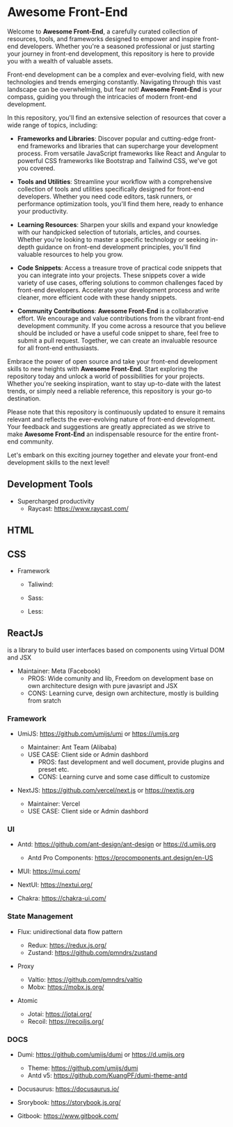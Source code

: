 # Awesome Front-End

Welcome to **Awesome Front-End**, a carefully curated collection of resources, tools, and frameworks designed to empower and inspire front-end developers. Whether you're a seasoned professional or just starting your journey in front-end development, this repository is here to provide you with a wealth of valuable assets.

Front-end development can be a complex and ever-evolving field, with new technologies and trends emerging constantly. Navigating through this vast landscape can be overwhelming, but fear not! **Awesome Front-End** is your compass, guiding you through the intricacies of modern front-end development.

In this repository, you'll find an extensive selection of resources that cover a wide range of topics, including:

- **Frameworks and Libraries**: Discover popular and cutting-edge front-end frameworks and libraries that can supercharge your development process. From versatile JavaScript frameworks like React and Angular to powerful CSS frameworks like Bootstrap and Tailwind CSS, we've got you covered.

- **Tools and Utilities**: Streamline your workflow with a comprehensive collection of tools and utilities specifically designed for front-end developers. Whether you need code editors, task runners, or performance optimization tools, you'll find them here, ready to enhance your productivity.

- **Learning Resources**: Sharpen your skills and expand your knowledge with our handpicked selection of tutorials, articles, and courses. Whether you're looking to master a specific technology or seeking in-depth guidance on front-end development principles, you'll find valuable resources to help you grow.

- **Code Snippets**: Access a treasure trove of practical code snippets that you can integrate into your projects. These snippets cover a wide variety of use cases, offering solutions to common challenges faced by front-end developers. Accelerate your development process and write cleaner, more efficient code with these handy snippets.

- **Community Contributions**: **Awesome Front-End** is a collaborative effort. We encourage and value contributions from the vibrant front-end development community. If you come across a resource that you believe should be included or have a useful code snippet to share, feel free to submit a pull request. Together, we can create an invaluable resource for all front-end enthusiasts.

Embrace the power of open source and take your front-end development skills to new heights with **Awesome Front-End**. Start exploring the repository today and unlock a world of possibilities for your projects. Whether you're seeking inspiration, want to stay up-to-date with the latest trends, or simply need a reliable reference, this repository is your go-to destination.

Please note that this repository is continuously updated to ensure it remains relevant and reflects the ever-evolving nature of front-end development. Your feedback and suggestions are greatly appreciated as we strive to make **Awesome Front-End** an indispensable resource for the entire front-end community.

Let's embark on this exciting journey together and elevate your front-end development skills to the next level!

## Development Tools
 - Supercharged productivity
   - Raycast: https://www.raycast.com/

## HTML

## CSS

 - Framework

   - Taliwind: 

   - Sass: 

   - Less: 

## ReactJs
  is a library to build user interfaces based on components using Virtual DOM and JSX
- Maintainer: Meta (Facebook)
    - PROS: Wide comunity and lib, Freedom on development base on own architecture design with pure javasript and JSX
    - CONS: Learning curve, design own architecture, mostly is building from sratch

### Framework
- UmiJS: https://github.com/umijs/umi or https://umijs.org
  - Maintainer: Ant Team (Alibaba) 
  - USE CASE: Client side or Admin dashbord
    - PROS: fast development and well document, provide plugins and preset etc.
    - CONS: Learning curve and some case difficult to customize

- NextJS: https://github.com/vercel/next.js or https://nextjs.org
  - Maintainer: Vercel 
  - USE CASE: Client side or Admin dashbord

### UI 
- Antd: https://github.com/ant-design/ant-design or https://d.umijs.org
  - Antd Pro Components: https://procomponents.ant.design/en-US

- MUI: https://mui.com/

- NextUI: https://nextui.org/

- Chakra: https://chakra-ui.com/

### State Management

- Flux: unidirectional data flow pattern

   - Redux: https://redux.js.org/
   - Zustand: https://github.com/pmndrs/zustand

- Proxy

   - Valtio: https://github.com/pmndrs/valtio
   - Mobx: https://mobx.js.org/

- Atomic

  - Jotai: https://jotai.org/
  - Recoil: https://recoiljs.org/

### DOCS

- Dumi: https://github.com/umijs/dumi or https://d.umijs.org
   - Theme: https://github.com/umijs/dumi
    - Antd v5: https://github.com/KuangPF/dumi-theme-antd

- Docusaurus: https://docusaurus.io/

- Srorybook: https://storybook.js.org/

- Gitbook: https://www.gitbook.com/
